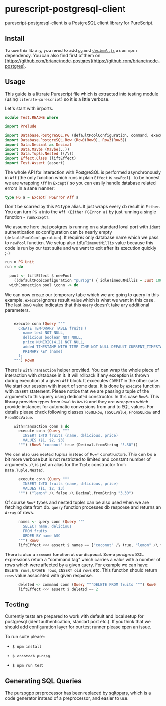 # purescript-postgresql-client

purescript-postgresql-client is a PostgreSQL client library for PureScript.

## Install

To use this library, you need to add [`pg`][pg] and [`decimal.js`][decimal.js] as an npm dependency. You can also
find first of them on [https://github.com/brianc/node-postgres](https://github.com/brianc/node-postgres).

## Usage

This guide is a literate Purescript file which is extracted into testing module (using [`literate-purescript`](https://github.com/Thimoteus/literate-purescript)) so it is a little verbose.

Let's start with imports.

```purescript
module Test.README where

import Prelude

import Database.PostgreSQL.PG (defaultPoolConfiguration, command, execute, newPool, PG, query, Query(Query), withConnection, withTransaction)
import Database.PostgreSQL.Row (Row0(Row0), Row3(Row3))
import Data.Decimal as Decimal
import Data.Maybe (Maybe(..))
import Data.Tuple.Nested ((/\))
import Effect.Class (liftEffect)
import Test.Assert (assert)
```

The whole API for interaction with PostgreSQL is performed asynchronously in `Aff`
(the only function which runs in plain `Effect` is `newPool`). To be honest we
are wrapping `Aff` in `ExceptT` so you can easily handle database related errors
in a sane manner:

  ```purescript
  type PG a = ExceptT PGError Aff a
  ```

Don't be scarred by this `PG` type alias. It just wraps every db result in `Either`.
You can turn `PG a` into the `Aff (Either PGError a)` by just running a single
function - `runExceptT`.

We assume here that postgres is running on a standard local port
with `ident` authentication so configuration can be nearly empty (`defaultPoolConfiguration`).
It requires only database name which we pass to `newPool` function.
We setup also `idleTimeoutMillis` value because this code
is run by our test suite and we want to exit after its execution quickly ;-)


```purescript
run ∷ PG Unit
run = do

  pool <- liftEffect $ newPool
    ((defaultPoolConfiguration "purspg") { idleTimeoutMillis = Just 1000 })
  withConnection pool \conn -> do
```

We can now create our temporary table which we are going to query in this example.
`execute` ignores result value which is what we want in this case.
The last `Row0` value indicates that this `Query` doesn't take any additional parameters.

```purescript

    execute conn (Query """
      CREATE TEMPORARY TABLE fruits (
        name text NOT NULL,
        delicious boolean NOT NULL,
        price NUMERIC(4,2) NOT NULL,
        added TIMESTAMP WITH TIME ZONE NOT NULL DEFAULT CURRENT_TIMESTAMP,
        PRIMARY KEY (name)
      );
    """) Row0
```

There is `withTransaction` helper provided. You can wrap the whole
piece of interaction with database in it. It will rollback if any exception
is thrown during execution of a given `Aff` block. It excecutes `COMMIT`
in the other case.
We start our session with insert of some data. It is done by `execute`
function with `INSERT` statement.
Please notice that we are passing a tuple of the arguments to this query
using dedicated constructor. In this case `Row3`.  This library provides types
from `Row0` to `Row19` and they are wrappers which provide instances for
automatic conversions from and to SQL values.
For details please check following classes `ToSQLRow`, `ToSQLValue`,
`FromSQLRow` and `FromSQLValue`.

```purescript
    withTransaction conn $ do
      execute conn (Query """
        INSERT INTO fruits (name, delicious, price)
        VALUES ($1, $2, $3)
      """) (Row3 "coconut" true (Decimal.fromString "8.30"))
```

We can also use nested tuples instead of `Row*` constructors. This can be a bit more
verbose but is not restricted to limited and constant number of arguments.
`/\` is just an alias for the `Tuple` constructor from `Data.Tuple.Nested`.

```purescript
      execute conn (Query """
        INSERT INTO fruits (name, delicious, price)
        VALUES ($1, $2, $3)
      """) ("lemon" /\ false /\ Decimal.fromString "3.30")
```

Of course `Row*` types and nested tuples can be also used when we are fetching
data from db.
`query` function processes db response and returns an `Array` of rows.

```purescript
      names <- query conn (Query """
        SELECT name, delicious
        FROM fruits
        ORDER BY name ASC
      """) Row0
      liftEffect <<< assert $ names == ["coconut" /\ true, "lemon" /\ false]
```

There is also a `command` function at our disposal.
Some postgres SQL expressions return a "command tag" which carries
a value with a number of rows which were affected by a given query.
For example we can have: `DELETE rows`, `UPDATE rows`, `INSERT oid rows` etc.
This function should return `rows` value associated with given response.

```purescript
      deleted <- command conn (Query """DELETE FROM fruits """) Row0
      liftEffect <<< assert $ deleted == 2
```

## Testing

Currently tests are prepared to work with default and local setup for postgresql (ident authentication, standart port etc.).
If you think that we should add configuration layer for our test runner please open an issue.

To run suite please:

  * `$ npm install`

  * `$ createdb purspg`

  * `$ npm run test`


## Generating SQL Queries

The purspgpp preprocessor has been replaced by [sqltopurs], which is a code
generator instead of a preprocessor, and easier to use.

[sqltopurs]: https://github.com/rightfold/sqltopurs
[pg]: https://www.npmjs.com/package/pg
[decimal.js]: https://www.npmjs.com/package/decimal.js
